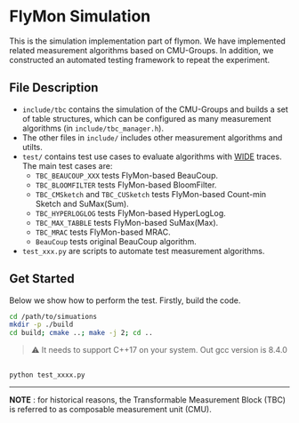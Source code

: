 # FlyMon Simulation

This is the simulation implementation part of flymon. We have implemented related measurement algorithms based on CMU-Groups. In addition, we constructed an automated testing framework to repeat the experiment.

## File Description

* `include/tbc` contains the simulation of the CMU-Groups and builds a set of table structures, which can be configured as many measurement algorithms (in `include/tbc_manager.h`).
* The other files in `include/` includes other measurement algorithms and utilts.
* `test/` contains test use cases to evaluate algorithms with [WIDE](http://mawi.wide.ad.jp/mawi/) traces. The main test cases are:
    * `TBC_BEAUCOUP_XXX` tests FlyMon-based BeauCoup.
    * `TBC_BLOOMFILTER` tests FlyMon-based BloomFilter.
    * `TBC_CMSketch` and `TBC_CUSketch` tests FlyMon-based Count-min Sketch and SuMax(Sum).
    * `TBC_HYPERLOGLOG` tests FlyMon-based HyperLogLog.
    * `TBC_MAX_TABBLE` tests FlyMon-based SuMax(Max).
    * `TBC_MRAC` tests FlyMon-based MRAC.
    * `BeauCoup` tests original BeauCoup algorithm.
* `test_xxx.py` are scripts to automate test measurement algorithms.

## Get Started

Below we show how to perform the test. Firstly, build the code.

```bash
cd /path/to/simuations
mkdir -p ./build
cd build; cmake ..; make -j 2; cd ..
```

> ⚠️ It needs to support C++17 on your system. Out gcc version is 8.4.0





## 

```bash
python test_xxxx.py
```

---

**NOTE** : for historical reasons, the Transformable Measurement Block (TBC) is referred to as composable measurement unit (CMU).